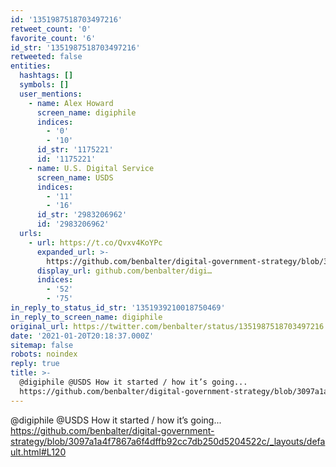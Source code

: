 ```yaml
---
id: '1351987518703497216'
retweet_count: '0'
favorite_count: '6'
id_str: '1351987518703497216'
retweeted: false
entities:
  hashtags: []
  symbols: []
  user_mentions:
    - name: Alex Howard
      screen_name: digiphile
      indices:
        - '0'
        - '10'
      id_str: '1175221'
      id: '1175221'
    - name: U.S. Digital Service
      screen_name: USDS
      indices:
        - '11'
        - '16'
      id_str: '2983206962'
      id: '2983206962'
  urls:
    - url: https://t.co/Qvxv4KoYPc
      expanded_url: >-
        https://github.com/benbalter/digital-government-strategy/blob/3097a1a4f7867a6f4dffb92cc7db250d5204522c/_layouts/default.html#L120
      display_url: github.com/benbalter/digi…
      indices:
        - '52'
        - '75'
in_reply_to_status_id_str: '1351939210018750469'
in_reply_to_screen_name: digiphile
original_url: https://twitter.com/benbalter/status/1351987518703497216
date: '2021-01-20T20:18:37.000Z'
sitemap: false
robots: noindex
reply: true
title: >-
  @digiphile @USDS How it started / how it’s going...
  https://github.com/benbalter/digital-government-strategy/blob/3097a1a4f7867a6f4dffb92cc7db250d5204522c/_layouts/default.html#L120
---
```


@digiphile @USDS How it started / how it’s going... https://github.com/benbalter/digital-government-strategy/blob/3097a1a4f7867a6f4dffb92cc7db250d5204522c/_layouts/default.html#L120